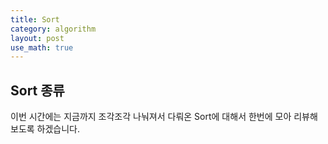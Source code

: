 ```yaml
---
title: Sort
category: algorithm
layout: post
use_math: true
---
```


## Sort 종류
이번 시간에는 지금까지 조각조각 나눠져서 다뤄온 Sort에 대해서 한번에 모아 리뷰해보도록 하겠습니다.



